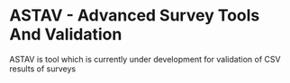 # ASTAV - Advanced Survey Tools And Validation
ASTAV is tool which is currently under development for validation of CSV results of surveys